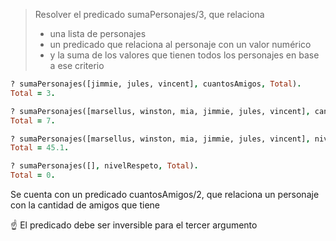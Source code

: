 > Resolver el predicado sumaPersonajes/3, que relaciona
>
> * una lista de personajes
> * un predicado que relaciona al personaje con un valor numérico
> * y la suma de los valores que tienen todos los personajes en base a ese criterio

``` prolog
? sumaPersonajes([jimmie, jules, vincent], cuantosAmigos, Total).
Total = 3.

? sumaPersonajes([marsellus, winston, mia, jimmie, jules, vincent], cantidadEncargos, Total).
Total = 7.

? sumaPersonajes([marsellus, winston, mia, jimmie, jules, vincent], nivelRespeto, Total).
Total = 45.1.

? sumaPersonajes([], nivelRespeto, Total).
Total = 0.
```

Se cuenta con un predicado cuantosAmigos/2, que relaciona un personaje con la 
cantidad de amigos que tiene

:point_up: El predicado debe ser inversible para el tercer argumento

